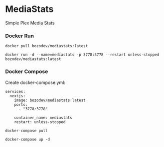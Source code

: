 # MediaStats

Simple Plex Media Stats

### Docker Run

`docker pull bozodev/mediastats:latest`

`docker run -d --name=mediastats -p 3778:3778 --restart unless-stopped bozodev/mediastats:latest`

### Docker Compose

Create docker-compose.yml:

```
services:
  nextjs:
    image: bozodev/mediastats:latest
    ports:
      - "3778:3778"

    container_name: mediastats
    restart: unless-stopped
```

`docker-compose pull`

`docker-compose up -d`
